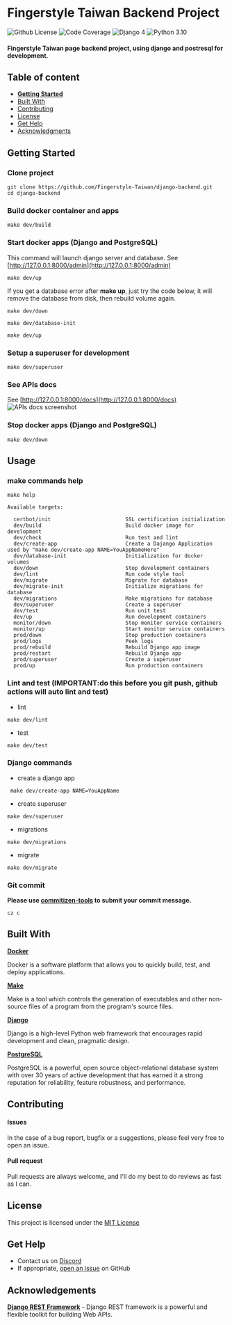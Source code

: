 # Fingerstyle Taiwan Backend Project

![Github License](https://img.shields.io/badge/license-MIT-green) ![Code Coverage](https://img.shields.io/badge/coverage-100%25-green) ![Django 4](https://img.shields.io/badge/django-4.0.4-blue.svg) ![Python 3.10](https://img.shields.io/badge/python-3.10.7-blue.svg)


#### Fingerstyle Taiwan page backend project, using django and postresql for development.

## Table of content

- [**Getting Started**](#getting-started)
- [Built With](#built-with)
- [Contributing](#contributing)
- [License](#license)
- [Get Help](#get-help)
- [Acknowledgments](#acknowledgements)

## Getting Started

### Clone project
```console
git clone https://github.com/Fingerstyle-Taiwan/django-backend.git
cd django-backend
```

### Build docker container and apps
```console
make dev/build
```

### Start docker apps (Django and PostgreSQL)
This command will launch django server and database.
See [http://127.0.0.1:8000/admin](http://127.0.0.1:8000/admin)
```console
make dev/up
```
If you get a database error after **make up**, just try the code below, it will remove the database from disk, then rebuild volume again.
```console
make dev/down
```
```console
make dev/database-init
```
```console
make dev/up
```

### Setup a superuser for development
```console
make dev/superuser
```

### See APIs docs
See [http://127.0.0.1:8000/docs](http://127.0.0.1:8000/docs)
![APIs docs screenshot](https://i.imgur.com/PnnrX91.png)


### Stop docker apps (Django and PostgreSQL)
```console
make dev/down
```

## Usage

### make commands help
```console
make help
```
```console
Available targets:

  certbot/init                        SSL certification initialization
  dev/build                           Build docker image for development
  dev/check                           Run test and lint
  dev/create-app                      Create a Dajango Application used by "make dev/create-app NAME=YouAppNameHere"
  dev/database-init                   Initialization for docker volumes
  dev/down                            Stop development containers
  dev/lint                            Run code style tool
  dev/migrate                         Migrate for database
  dev/migrate-init                    Initialize migrations for database
  dev/migrations                      Make migrations for database
  dev/superuser                       Create a superuser
  dev/test                            Run unit test 
  dev/up                              Run development containers
  monitor/down                        Stop monitor service containers
  monitor/up                          Start monitor service containers
  prod/down                           Stop production containers 
  prod/logs                           Peek logs 
  prod/rebuild                        Rebuild Django app image
  prod/restart                        Rebuild Django app
  prod/superuser                      Create a superuser
  prod/up                             Run production containers
```

### Lint and test (IMPORTANT:do this before you git push, github actions will auto lint and test)

- lint
```console
make dev/lint
```

- test
```console
make dev/test
```



### Django commands

- create a django app
```console
 make dev/create-app NAME=YouAppName
```

- create superuser
```console
make dev/superuser
```

- migrations
```console
make dev/migrations
```

- migrate
```console
make dev/migrate
```

### Git commit

**Please use [commitizen-tools](https://github.com/commitizen-tools/commitizen) to submit your commit message.**
```console
cz c
```



## Built With

**[Docker](https://www.docker.com/)**

Docker is a software platform that allows you to quickly build, test, and deploy applications.


**[Make](https://www.gnu.org/software/make/)**

Make is a tool which controls the generation of executables and other non-source files of a program from the program's source files.

**[Django](https://www.djangoproject.com/)**

Django is a high-level Python web framework that encourages rapid development and clean, pragmatic design.

**[PostgreSQL](https://www.postgresql.org/)**

PostgreSQL is a powerful, open source object-relational database system with over 30 years of active development that has earned it a strong reputation for reliability, feature robustness, and performance.



## Contributing

#### Issues
In the case of a bug report, bugfix or a suggestions, please feel very free to open an issue.

#### Pull request
Pull requests are always welcome, and I'll do my best to do reviews as fast as I can.

## License

This project is licensed under the [MIT License](https://github.com/this/project/blob/master/LICENSE)

## Get Help
- Contact us on [Discord](https://discord.gg/MjjfP5qpYt)
- If appropriate, [open an issue](https://github.com/Fingerstyle-Taiwan/django-backend/issues) on GitHub

## Acknowledgements
**[Django REST Framework](https://www.django-rest-framework.org/)** - Django REST framework is a powerful and flexible toolkit for building Web APIs.
